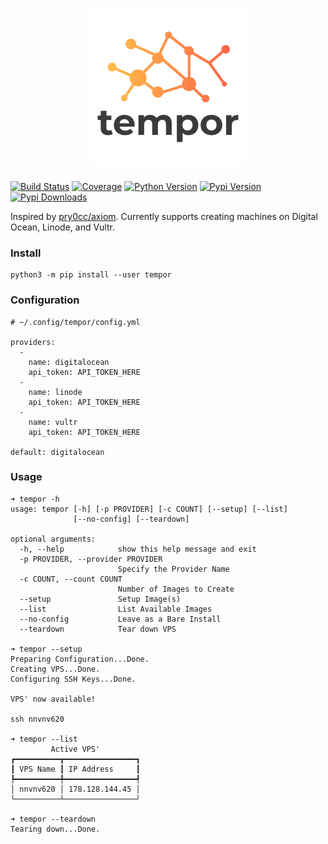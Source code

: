 <h1 align="center">
  <img src="imgs/tempor_med-sm.png" alt="tempor" width="250px" height="250px"></a>
  <br>
</h1>

[![Build Status](https://img.shields.io/travis/com/Wh1t3Fox/tempor?style=for-the-badge)](https://travis-ci.com/Wh1t3Fox/tempor)
[![Coverage](https://img.shields.io/codecov/c/github/wh1t3fox/tempor?style=for-the-badge)](https://codecov.io/gh/Wh1t3Fox/tempor)
[![Python Version](https://img.shields.io/pypi/pyversions/tempor?style=for-the-badge)](https://pypi.org/project/tempor)
[![Pypi Version](https://img.shields.io/pypi/v/tempor?style=for-the-badge)](https://pypi.org/project/tempor)
[![Pypi Downloads](https://img.shields.io/pypi/dm/tempor?style=for-the-badge)](https://pypi.org/project/tempor)



Inspired by [pry0cc/axiom](https://github.com/pry0cc/axiom). Currently supports creating machines on Digital Ocean, Linode, and Vultr.

### Install
```
python3 -m pip install --user tempor
```

### Configuration
```
# ~/.config/tempor/config.yml

providers:
  -
    name: digitalocean
    api_token: API_TOKEN_HERE
  -
    name: linode
    api_token: API_TOKEN_HERE
  -
    name: vultr
    api_token: API_TOKEN_HERE

default: digitalocean
```

### Usage
```
➜ tempor -h
usage: tempor [-h] [-p PROVIDER] [-c COUNT] [--setup] [--list]
              [--no-config] [--teardown]

optional arguments:
  -h, --help            show this help message and exit
  -p PROVIDER, --provider PROVIDER
                        Specify the Provider Name
  -c COUNT, --count COUNT
                        Number of Images to Create
  --setup               Setup Image(s)
  --list                List Available Images
  --no-config           Leave as a Bare Install
  --teardown            Tear down VPS

➜ tempor --setup
Preparing Configuration...Done.
Creating VPS...Done.
Configuring SSH Keys...Done.

VPS' now available!

ssh nnvnv620

➜ tempor --list
         Active VPS'
┏━━━━━━━━━━┳━━━━━━━━━━━━━━━━┓
┃ VPS Name ┃ IP Address     ┃
┡━━━━━━━━━━╇━━━━━━━━━━━━━━━━┩
│ nnvnv620 │ 178.128.144.45 │
└──────────┴────────────────┘

➜ tempor --teardown
Tearing down...Done.

```
